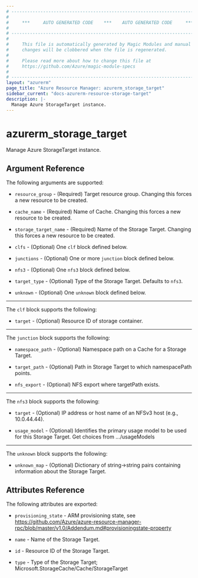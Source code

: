 ```yaml
---
# ----------------------------------------------------------------------------
#
#     ***     AUTO GENERATED CODE    ***    AUTO GENERATED CODE     ***
#
# ----------------------------------------------------------------------------
#
#     This file is automatically generated by Magic Modules and manual
#     changes will be clobbered when the file is regenerated.
#
#     Please read more about how to change this file at
#     https://github.com/Azure/magic-module-specs
#
# ----------------------------------------------------------------------------
layout: "azurerm"
page_title: "Azure Resource Manager: azurerm_storage_target"
sidebar_current: "docs-azurerm-resource-storage-target"
description: |-
  Manage Azure StorageTarget instance.
---
```


# azurerm_storage_target

Manage Azure StorageTarget instance.


## Argument Reference

The following arguments are supported:

* `resource_group` - (Required) Target resource group. Changing this forces a new resource to be created.

* `cache_name` - (Required) Name of Cache. Changing this forces a new resource to be created.

* `storage_target_name` - (Required) Name of the Storage Target. Changing this forces a new resource to be created.

* `clfs` - (Optional) One `clf` block defined below.

* `junctions` - (Optional) One or more `junction` block defined below.

* `nfs3` - (Optional) One `nfs3` block defined below.

* `target_type` - (Optional) Type of the Storage Target. Defaults to `nfs3`.

* `unknown` - (Optional) One `unknown` block defined below.

---

The `clf` block supports the following:

* `target` - (Optional) Resource ID of storage container.

---

The `junction` block supports the following:

* `namespace_path` - (Optional) Namespace path on a Cache for a Storage Target.

* `target_path` - (Optional) Path in Storage Target to which namespacePath points.

* `nfs_export` - (Optional) NFS export where targetPath exists.

---

The `nfs3` block supports the following:

* `target` - (Optional) IP address or host name of an NFSv3 host (e.g., 10.0.44.44).

* `usage_model` - (Optional) Identifies the primary usage model to be used for this Storage Target. Get choices from .../usageModels

---

The `unknown` block supports the following:

* `unknown_map` - (Optional) Dictionary of string->string pairs containing information about the Storage Target.

## Attributes Reference

The following attributes are exported:

* `provisioning_state` - ARM provisioning state, see https://github.com/Azure/azure-resource-manager-rpc/blob/master/v1.0/Addendum.md#provisioningstate-property

* `name` - Name of the Storage Target.

* `id` - Resource ID of the Storage Target.

* `type` - Type of the Storage Target; Microsoft.StorageCache/Cache/StorageTarget

